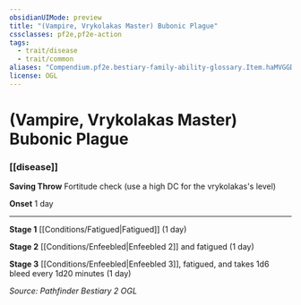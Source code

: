 ```yaml
---
obsidianUIMode: preview
title: "(Vampire, Vrykolakas Master) Bubonic Plague"
cssclasses: pf2e,pf2e-action
tags:
  - trait/disease
  - trait/common
aliases: "Compendium.pf2e.bestiary-family-ability-glossary.Item.haMVGGDY3mLuKy9s"
license: OGL
---
```

# (Vampire, Vrykolakas Master) Bubonic Plague

### [[disease]]






**Saving Throw** Fortitude check (use a high DC for the vrykolakas's level)

**Onset** 1 day

* * *

**Stage 1** [[Conditions/Fatigued|Fatigued]] (1 day)

**Stage 2** [[Conditions/Enfeebled|Enfeebled 2]] and fatigued (1 day)

**Stage 3** [[Conditions/Enfeebled|Enfeebled 3]], fatigued, and takes 1d6 bleed every 1d20 minutes (1 day)

*Source: Pathfinder Bestiary 2*
*OGL*